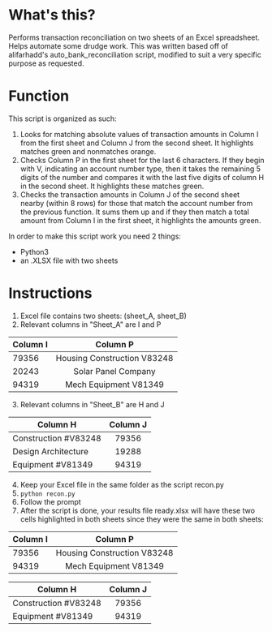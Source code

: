 # What's this?
Performs transaction reconciliation on two sheets of an Excel spreadsheet. Helps automate some drudge work. This was written based off of alifarhadd's auto_bank_reconciliation script, modified to suit a very specific purpose as requested. 

# Function
This script is organized as such:

1. Looks for matching absolute values of transaction amounts in Column I from the first sheet and Column J from the second sheet. It highlights matches green and nonmatches orange.
2. Checks Column P in the first sheet for the last 6 characters. If they begin with V, indicating an account number type, then it takes the remaining 5 digits of the number and compares it with the last five digits of column H in the second sheet. It highlights these matches green.
3. Checks the transaction amounts in Column J of the second sheet nearby (within 8 rows) for those that match the account number from the previous function. It sums them up and if they then match a total amount from Column I in the first sheet, it highlights the amounts green. 

In order to make this script work you need 2 things:
 * Python3
 * an .XLSX file with two sheets
 
# Instructions
1. Excel file contains two sheets: (sheet_A, sheet_B)
2. Relevant columns in "Sheet_A" are I and P

| Column I | Column P         |
| ------------- |:----------:|
|   79356       | Housing Construction V83248			 |
|   20243       | Solar Panel Company      |
| 	94319       | Mech Equipment V81349      |

3. Relevant columns in "Sheet_B" are H and J

| Column H        | Column J        |
| ------------- |:-------------:|
|   Construction #V83248  | 79356		 |
|  Design Architecture      | 19288      |
| 	Equipment #V81349    | 94319      |

4. Keep your Excel file in the same folder as the script recon.py
5. ```python recon.py```
6. Follow the prompt
7. After the script is done, your results file ready.xlsx will have these two cells highlighted in both sheets since they were the same in both sheets:

| Column I | Column P         |
| ------------- |:----------:|
|   79356       | Housing Construction V83248			 |
| 	94319       | Mech Equipment V81349      |

| Column H        | Column J        |
| ------------- |:-------------:|
|   Construction #V83248  | 79356		 |
| 	Equipment #V81349    | 94319      |
